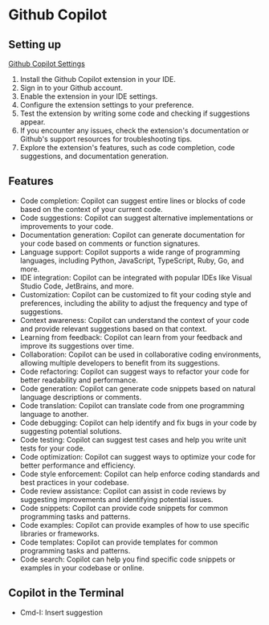# Github Copilot

## Setting up

[Github Copilot Settings](https://github.com/settings/copilot)

1. Install the Github Copilot extension in your IDE.
2. Sign in to your Github account.
3. Enable the extension in your IDE settings.
4. Configure the extension settings to your preference.
5. Test the extension by writing some code and checking if suggestions appear.
6. If you encounter any issues, check the extension's documentation or Github's support resources for troubleshooting tips.
7. Explore the extension's features, such as code completion, code suggestions, and documentation generation.

## Features
- Code completion: Copilot can suggest entire lines or blocks of code based on the context of your current code.
- Code suggestions: Copilot can suggest alternative implementations or improvements to your code.
- Documentation generation: Copilot can generate documentation for your code based on comments or function signatures.
- Language support: Copilot supports a wide range of programming languages, including Python, JavaScript, TypeScript, Ruby, Go, and more.
- IDE integration: Copilot can be integrated with popular IDEs like Visual Studio Code, JetBrains, and more.
- Customization: Copilot can be customized to fit your coding style and preferences, including the ability to adjust the frequency and type of suggestions.
- Context awareness: Copilot can understand the context of your code and provide relevant suggestions based on that context.
- Learning from feedback: Copilot can learn from your feedback and improve its suggestions over time.
- Collaboration: Copilot can be used in collaborative coding environments, allowing multiple developers to benefit from its suggestions.
- Code refactoring: Copilot can suggest ways to refactor your code for better readability and performance.
- Code generation: Copilot can generate code snippets based on natural language descriptions or comments.
- Code translation: Copilot can translate code from one programming language to another.
- Code debugging: Copilot can help identify and fix bugs in your code by suggesting potential solutions.
- Code testing: Copilot can suggest test cases and help you write unit tests for your code.
- Code optimization: Copilot can suggest ways to optimize your code for better performance and efficiency.
- Code style enforcement: Copilot can help enforce coding standards and best practices in your codebase.
- Code review assistance: Copilot can assist in code reviews by suggesting improvements and identifying potential issues.
- Code snippets: Copilot can provide code snippets for common programming tasks and patterns.
- Code examples: Copilot can provide examples of how to use specific libraries or frameworks.
- Code templates: Copilot can provide templates for common programming tasks and patterns.
- Code search: Copilot can help you find specific code snippets or examples in your codebase or online.

## Copilot in the Terminal
- Cmd-I: Insert suggestion

